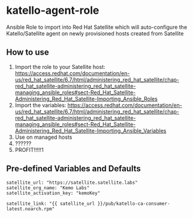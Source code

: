 # katello-agent-role

Ansible Role to import into Red Hat Satellite which will auto-configure the Katello/Satellite agent on newly provisioned hosts created from Satellite

## How to use

1. Import the role to your Satellite host: https://access.redhat.com/documentation/en-us/red_hat_satellite/6.7/html/administering_red_hat_satellite/chap-red_hat_satellite-administering_red_hat_satellite-managing_ansible_roles#sect-Red_Hat_Satellite-Administering_Red_Hat_Satellite-Importing_Ansible_Roles
2. Import the variables: https://access.redhat.com/documentation/en-us/red_hat_satellite/6.7/html/administering_red_hat_satellite/chap-red_hat_satellite-administering_red_hat_satellite-managing_ansible_roles#sect-Red_Hat_Satellite-Administering_Red_Hat_Satellite-Importing_Ansible_Variables
3. Use on managed hosts
4. ??????
5. PROFIT!!!!!1

## Pre-defined Variables and Defaults

```
satellite_url: "https://satellite.satellite.labs"
satellite_org_name: "Kemo Labs"
satellite_activation_key: "kemoKey"

satellite_link: "{{ satellite_url }}/pub/katello-ca-consumer-latest.noarch.rpm"
```